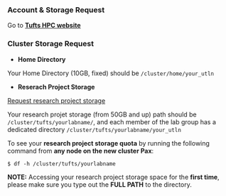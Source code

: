 ### Account & Storage Request

Go to **[Tufts HPC website](https://it.tufts.edu/high-performance-computing)**


### Cluster Storage Request

* __Home Directory__

Your Home Directory (10GB, fixed) should be `/cluster/home/your_utln`

* __Reserach Project Storage__

[Request research project storage](https://it.tufts.edu/research-technology/)

Your research projet storage (from 50GB and up) path should be `/cluster/tufts/yourlabname/`, and each member of the lab group has a dedicated directory `/cluster/tufts/yourlabname/your_utln`

To see your **research project storage quota** by running the following command from **any node on the new cluster Pax**:

`$ df -h /cluster/tufts/yourlabname ` 

**NOTE:** Accessing your research project storage space for the __first time__, please make sure you type out the __FULL PATH__ to the directory.

